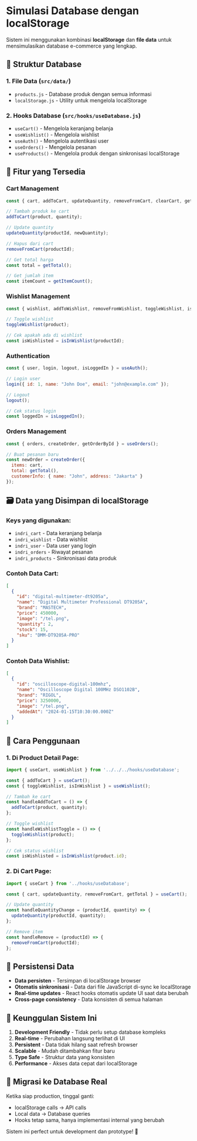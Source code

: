 # Simulasi Database dengan localStorage

Sistem ini menggunakan kombinasi **localStorage** dan **file data** untuk mensimulasikan database e-commerce yang lengkap.

## 📁 Struktur Database

### 1. **File Data (`src/data/`)**
- `products.js` - Database produk dengan semua informasi
- `localStorage.js` - Utility untuk mengelola localStorage

### 2. **Hooks Database (`src/hooks/useDatabase.js`)**
- `useCart()` - Mengelola keranjang belanja
- `useWishlist()` - Mengelola wishlist
- `useAuth()` - Mengelola autentikasi user
- `useOrders()` - Mengelola pesanan
- `useProducts()` - Mengelola produk dengan sinkronisasi localStorage

## 🛒 Fitur yang Tersedia

### **Cart Management**
```javascript
const { cart, addToCart, updateQuantity, removeFromCart, clearCart, getTotal, getItemCount } = useCart();

// Tambah produk ke cart
addToCart(product, quantity);

// Update quantity
updateQuantity(productId, newQuantity);

// Hapus dari cart
removeFromCart(productId);

// Get total harga
const total = getTotal();

// Get jumlah item
const itemCount = getItemCount();
```

### **Wishlist Management**
```javascript
const { wishlist, addToWishlist, removeFromWishlist, toggleWishlist, isInWishlist } = useWishlist();

// Toggle wishlist
toggleWishlist(product);

// Cek apakah ada di wishlist
const isWishlisted = isInWishlist(productId);
```

### **Authentication**
```javascript
const { user, login, logout, isLoggedIn } = useAuth();

// Login user
login({ id: 1, name: "John Doe", email: "john@example.com" });

// Logout
logout();

// Cek status login
const loggedIn = isLoggedIn();
```

### **Orders Management**
```javascript
const { orders, createOrder, getOrderById } = useOrders();

// Buat pesanan baru
const newOrder = createOrder({
  items: cart,
  total: getTotal(),
  customerInfo: { name: "John", address: "Jakarta" }
});
```

## 🗃️ Data yang Disimpan di localStorage

### **Keys yang digunakan:**
- `indri_cart` - Data keranjang belanja
- `indri_wishlist` - Data wishlist
- `indri_user` - Data user yang login
- `indri_orders` - Riwayat pesanan
- `indri_products` - Sinkronisasi data produk

### **Contoh Data Cart:**
```json
[
  {
    "id": "digital-multimeter-dt9205a",
    "name": "Digital Multimeter Professional DT9205A",
    "brand": "MASTECH",
    "price": 450000,
    "image": "/tel.png",
    "quantity": 2,
    "stock": 15,
    "sku": "DMM-DT9205A-PRO"
  }
]
```

### **Contoh Data Wishlist:**
```json
[
  {
    "id": "oscilloscope-digital-100mhz",
    "name": "Oscilloscope Digital 100MHz DSO1102B",
    "brand": "RIGOL",
    "price": 3250000,
    "image": "/tel.png",
    "addedAt": "2024-01-15T10:30:00.000Z"
  }
]
```

## 🔧 Cara Penggunaan

### **1. Di Product Detail Page:**
```javascript
import { useCart, useWishlist } from '../../../hooks/useDatabase';

const { addToCart } = useCart();
const { toggleWishlist, isInWishlist } = useWishlist();

// Tambah ke cart
const handleAddToCart = () => {
  addToCart(product, quantity);
};

// Toggle wishlist
const handleWishlistToggle = () => {
  toggleWishlist(product);
};

// Cek status wishlist
const isWishlisted = isInWishlist(product.id);
```

### **2. Di Cart Page:**
```javascript
import { useCart } from '../hooks/useDatabase';

const { cart, updateQuantity, removeFromCart, getTotal } = useCart();

// Update quantity
const handleQuantityChange = (productId, quantity) => {
  updateQuantity(productId, quantity);
};

// Remove item
const handleRemove = (productId) => {
  removeFromCart(productId);
};
```

## 💾 Persistensi Data

- **Data persisten** - Tersimpan di localStorage browser
- **Otomatis sinkronisasi** - Data dari file JavaScript di-sync ke localStorage
- **Real-time updates** - React hooks otomatis update UI saat data berubah
- **Cross-page consistency** - Data konsisten di semua halaman

## 🚀 Keunggulan Sistem Ini

1. **Development Friendly** - Tidak perlu setup database kompleks
2. **Real-time** - Perubahan langsung terlihat di UI
3. **Persistent** - Data tidak hilang saat refresh browser
4. **Scalable** - Mudah ditambahkan fitur baru
5. **Type Safe** - Struktur data yang konsisten
6. **Performance** - Akses data cepat dari localStorage

## 🔄 Migrasi ke Database Real

Ketika siap production, tinggal ganti:
- localStorage calls → API calls
- Local data → Database queries
- Hooks tetap sama, hanya implementasi internal yang berubah

Sistem ini perfect untuk development dan prototype! 🎉

